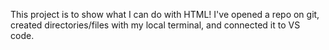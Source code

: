 This project is to show what I can do with HTML! I've opened a repo on git, created directories/files with my local terminal, and connected it to VS code.